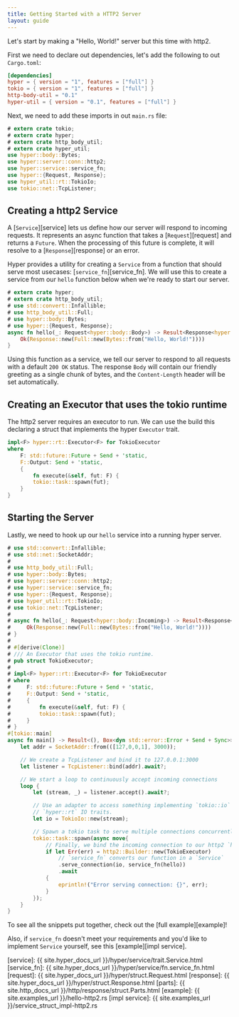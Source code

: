 ```yaml
---
title: Getting Started with a HTTP2 Server
layout: guide
---
```


Let's start by making a "Hello, World!" server but this time with http2.

First we need to declare out dependencies, let's add the following to out `Cargo.toml`:

```toml
[dependencies]
hyper = { version = "1", features = ["full"] }
tokio = { version = "1", features = ["full"] }
http-body-util = "0.1"
hyper-util = { version = "0.1", features = ["full"] }
```

Next, we need to add these imports in out `main.rs` file:

```rust
# extern crate tokio;
# extern crate hyper;
# extern crate http_body_util;
# extern crate hyper_util;
use hyper::body::Bytes;
use hyper::server::conn::http2;
use hyper::service::service_fn;
use hyper::{Request, Response};
use hyper_util::rt::TokioIo;
use tokio::net::TcpListener;
```

## Creating a http2 Service

A [`Service`][service] lets us define how our server will respond to
incoming requests. It represents an async function that takes a
[`Request`][request] and returns a `Future`. When the processing of this future is complete, it will resolve to a [`Response`][response] or an error.

Hyper provides a utility for creating a `Service` from a function that should
serve most usecases: [`service_fn`][service_fn]. We will use this to create
a service from our `hello` function below when we're ready to start our
server.

```rust
# extern crate hyper;
# extern crate http_body_util;
# use std::convert::Infallible;
# use http_body_util::Full;
# use hyper::body::Bytes;
# use hyper::{Request, Response};
async fn hello(_: Request<hyper::body::Body>) -> Result<Response<hyper::body::Body>, hyper::Error> {
    Ok(Response::new(Full::new(Bytes::from("Hello, World!"))))
}
```

Using this function as a service, we tell our server to respond to all requests 
with a default `200 OK` status. The response `Body` will contain our friendly
greeting as a single chunk of bytes, and the `Content-Length` header will be 
set automatically.

## Creating an Executor that uses the tokio runtime

The http2 server requires an executor to run. We can use the build this declaring a struct that implements the hyper `Executor` trait.

```rust
impl<F> hyper::rt::Executor<F> for TokioExecutor
where
    F: std::future::Future + Send + 'static,
    F::Output: Send + 'static,
    {
        fn execute(&self, fut: F) {
        tokio::task::spawn(fut);
    }
}
```

## Starting the Server

Lastly, we need to hook up our `hello` service into a running hyper server.

```rust
# use std::convert::Infallible;
# use std::net::SocketAddr;
# 
# use http_body_util::Full;
# use hyper::body::Bytes;
# use hyper::server::conn::http2;
# use hyper::service::service_fn;
# use hyper::{Request, Response};
# use hyper_util::rt::TokioIo;
# use tokio::net::TcpListener;
# 
# async fn hello(_: Request<hyper::body::Incoming>) -> Result<Response<Full<Bytes>>, Infallible> {
#     Ok(Response::new(Full::new(Bytes::from("Hello, World!"))))
# }
# 
# #[derive(Clone)]
# /// An Executor that uses the tokio runtime.
# pub struct TokioExecutor;
# 
# impl<F> hyper::rt::Executor<F> for TokioExecutor
# where
#     F: std::future::Future + Send + 'static,
#     F::Output: Send + 'static,
#     {
#         fn execute(&self, fut: F) {
#         tokio::task::spawn(fut);
#     }
# }
#[tokio::main]
async fn main() -> Result<(), Box<dyn std::error::Error + Send + Sync>> {
    let addr = SocketAddr::from(([127,0,0,1], 3000));

    // We create a TcpListener and bind it to 127.0.0.1:3000
    let listener = TcpListener::bind(addr).await?;

    // We start a loop to continuously accept incoming connections
    loop {
        let (stream, _) = listener.accept().await?;

        // Use an adapter to access something implementing `tokio::io` traits as if they implement
        // `hyper::rt` IO traits.
        let io = TokioIo::new(stream);

        // Spawn a tokio task to serve multiple connections concurrently
        tokio::task::spawn(async move{
            // Finally, we bind the incoming connection to our http2 `hello` service
            if let Err(err) = http2::Builder::new(TokioExecutor)
                // `service_fn` converts our function in a `Service`
                .serve_connection(io, service_fn(hello))
                .await
            {
                eprintln!("Error serving connection: {}", err);
            }
        });
    }
}
```

To see all the snippets put together, check out the [full example][example]!

Also, if `service_fn` doesn't meet your requirements and you'd like to implement 
`Service` yourself, see this [example][impl service].

[service]: {{ site.hyper_docs_url }}/hyper/service/trait.Service.html
[service_fn]: {{ site.hyper_docs_url }}/hyper/service/fn.service_fn.html
[request]: {{ site.hyper_docs_url }}/hyper/struct.Request.html
[response]: {{ site.hyper_docs_url }}/hyper/struct.Response.html
[parts]: {{ site.http_docs_url }}/http/response/struct.Parts.html
[example]: {{ site.examples_url }}/hello-http2.rs
[impl service]: {{ site.examples_url }}/service_struct_impl-http2.rs